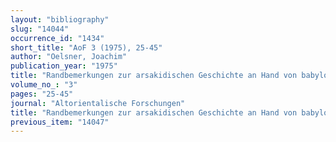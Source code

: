 ```yaml
---
layout: "bibliography"
slug: "14044"
occurrence_id: "1434"
short_title: "AoF 3 (1975), 25-45"
author: "Oelsner, Joachim"
publication_year: "1975"
title: "Randbemerkungen zur arsakidischen Geschichte an Hand von babylonischen Keilschrifttexten"
volume_no_: "3"
pages: "25-45"
journal: "Altorientalische Forschungen"
title: "Randbemerkungen zur arsakidischen Geschichte an Hand von babylonischen Keilschrifttexten"
previous_item: "14047"
---
```

